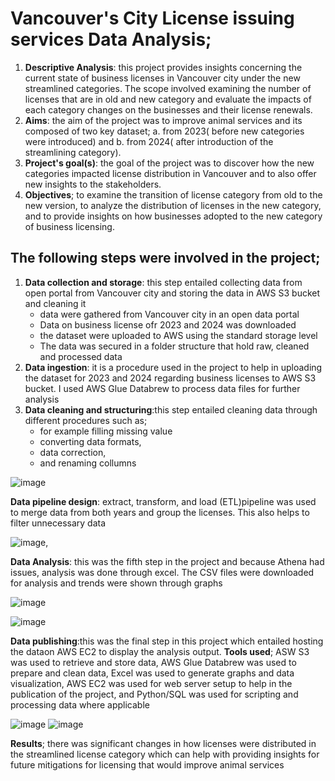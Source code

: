 
# Vancouver's City License issuing services Data Analysis; 
1. **Descriptive Analysis**: this project provides insights concerning the current state of business licenses in Vancouver city under the new streamlined categories. The scope involved examining the number of licenses that are in old and new category and evaluate the impacts of each category changes on the businesses and their license renewals. 
2. **Aims**: the aim of the project was to improve animal services and its composed of two key dataset; a. from 2023( before new categories were introduced) and b. from 2024( after introduction of the streamlining category). 
3. **Project's goal(s)**: the goal of the project was to discover how the new categories impacted license distribution in Vancouver and to also offer new insights to the stakeholders.
4. **Objectives**; to examine the transition of license category from old to the new version, to analyze the distribution of licenses in the new category, and to provide insights on how businesses adopted to the new category of business licensing.
## The following steps were involved in the project;
1. **Data collection and storage**: this step entailed collecting data from open portal from Vancouver city and storing the data in AWS S3 bucket and cleaning it
   + data were gathered from Vancouver city in an open data portal
   + Data on business license ofr 2023 and 2024 was downloaded
   + the dataset were uploaded to AWS using the standard storage level
   + The data was secured in a folder structure that hold raw, cleaned and processed data
3. **Data ingestion**: it is a procedure used in the project to help in uploading the dataset for 2023 and 2024 regarding business licenses to AWS S3 bucket. I used AWS Glue Databrew to process data files for further analysis
4. **Data cleaning and structuring**:this step entailed cleaning data through different procedures such as;
   - for example filling missing value
   - converting data formats,
   - data correction,
   - and renaming collumns
     
![image](https://github.com/user-attachments/assets/3c92f29b-a25f-4f1e-bb21-cbfeb18da4d5)

 **Data pipeline design**: extract, transform, and load (ETL)pipeline was used to merge data from both years and group the licenses. This also helps to filter unnecessary data
   
![image](https://github.com/user-attachments/assets/3710ef2e-3fd1-4989-9a11-e9f8ffa36c38), 

 **Data Analysis**: this was the fifth step in the project and because Athena had issues, analysis was done through excel. The CSV files were downloaded for analysis and trends were shown through graphs
   
![image](https://github.com/user-attachments/assets/ab44f174-8a60-4257-9627-4e70c9670b95)

![image](https://github.com/user-attachments/assets/2cb6785e-aed3-473e-891b-27c1760f29e5)

 **Data publishing**:this was the final step in this project which entailed hosting the dataon AWS EC2 to display the analysis output. 
 **Tools used**; ASW S3 was used to retrieve and store data, AWS Glue Databrew was used to prepare and clean data, Excel was used to generate graphs and data visualization, AWS EC2 was used for web server setup to help in the publication of the project, and Python/SQL was used for scripting and processing data where applicable

   ![image]()
![image](https://github.com/user-attachments/assets/08647563-e3d3-4b20-88ae-1d87db9f1531)

 **Results**; there was significant changes in how licenses were distributed in the streamlined license category which can help with providing insights for future mitigations for licensing that would improve animal services
